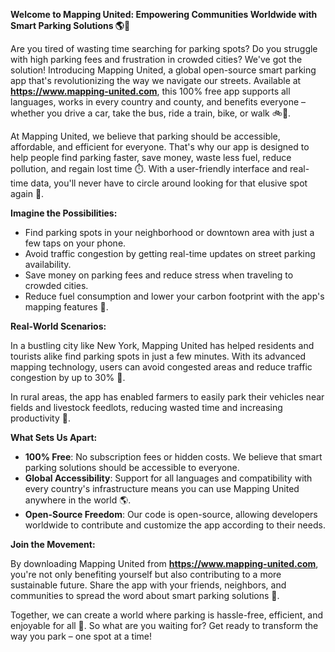 **Welcome to Mapping United: Empowering Communities Worldwide with Smart Parking Solutions 🌎🚗**

Are you tired of wasting time searching for parking spots? Do you struggle with high parking fees and frustration in crowded cities? We've got the solution! Introducing Mapping United, a global open-source smart parking app that's revolutionizing the way we navigate our streets. Available at **https://www.mapping-united.com**, this 100% free app supports all languages, works in every country and county, and benefits everyone – whether you drive a car, take the bus, ride a train, bike, or walk 🚲🚌.

At Mapping United, we believe that parking should be accessible, affordable, and efficient for everyone. That's why our app is designed to help people find parking faster, save money, waste less fuel, reduce pollution, and regain lost time ⏱️. With a user-friendly interface and real-time data, you'll never have to circle around looking for that elusive spot again 🔄.

**Imagine the Possibilities:**

*   Find parking spots in your neighborhood or downtown area with just a few taps on your phone.
*   Avoid traffic congestion by getting real-time updates on street parking availability.
*   Save money on parking fees and reduce stress when traveling to crowded cities.
*   Reduce fuel consumption and lower your carbon footprint with the app's mapping features 🌱.

**Real-World Scenarios:**

In a bustling city like New York, Mapping United has helped residents and tourists alike find parking spots in just a few minutes. With its advanced mapping technology, users can avoid congested areas and reduce traffic congestion by up to 30% 🚗.

In rural areas, the app has enabled farmers to easily park their vehicles near fields and livestock feedlots, reducing wasted time and increasing productivity 🌾.

**What Sets Us Apart:**

*   **100% Free**: No subscription fees or hidden costs. We believe that smart parking solutions should be accessible to everyone.
*   **Global Accessibility**: Support for all languages and compatibility with every country's infrastructure means you can use Mapping United anywhere in the world 🌎.
*   **Open-Source Freedom**: Our code is open-source, allowing developers worldwide to contribute and customize the app according to their needs.

**Join the Movement:**

By downloading Mapping United from **https://www.mapping-united.com**, you're not only benefiting yourself but also contributing to a more sustainable future. Share the app with your friends, neighbors, and communities to spread the word about smart parking solutions 📢.

Together, we can create a world where parking is hassle-free, efficient, and enjoyable for all 🌟. So what are you waiting for? Get ready to transform the way you park – one spot at a time!